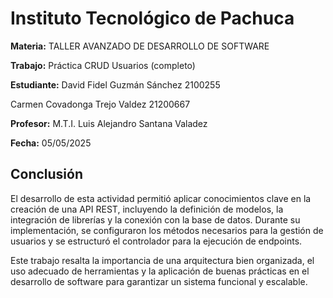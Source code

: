 # Instituto Tecnológico de Pachuca

**Materia:**
TALLER AVANZADO DE DESARROLLO DE SOFTWARE

**Trabajo:**
Práctica CRUD Usuarios (completo)

**Estudiante:**
David Fidel Guzmán Sánchez 2100255

Carmen Covadonga Trejo Valdez 21200667

**Profesor:**
M.T.I. Luis Alejandro Santana Valadez

**Fecha:**
05/05/2025

## Conclusión
El desarrollo de esta actividad permitió aplicar conocimientos clave en la creación de una API REST, incluyendo la definición de modelos, la integración de librerías y la conexión con la base de datos. Durante su implementación, se configuraron los métodos necesarios para la gestión de usuarios y se estructuró el controlador para la ejecución de endpoints.

Este trabajo resalta la importancia de una arquitectura bien organizada, el uso adecuado de herramientas y la aplicación de buenas prácticas en el desarrollo de software para garantizar un sistema funcional y escalable.
